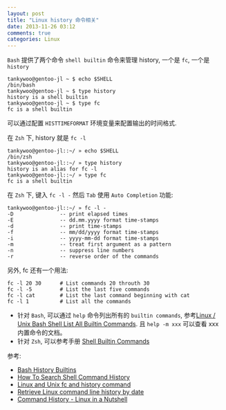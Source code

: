 ```yaml
---
layout: post
title: "Linux history 命令相关"
date: 2013-11-26 03:12
comments: true
categories: Linux
---
```


<!-- more -->

`Bash` 提供了两个命令 `shell builtin` 命令来管理 history, 一个是 `fc`, 一个是 `history`

	tankywoo@gentoo-jl ~ $ echo $SHELL
	/bin/bash
	tankywoo@gentoo-jl ~ $ type history
	history is a shell builtin
	tankywoo@gentoo-jl ~ $ type fc
	fc is a shell builtin

可以通过配置 `HISTTIMEFORMAT` 环境变量来配置输出的时间格式.

在 `Zsh` 下, history 就是 `fc -l`

	tankywoo@gentoo-jl::~/ » echo $SHELL 
	/bin/zsh
	tankywoo@gentoo-jl::~/ » type history
	history is an alias for fc -l
	tankywoo@gentoo-jl::~/ » type fc
	fc is a shell builtin

在 `Zsh` 下, 键入 `fc -l -` 然后 `Tab` 使用 `Auto Completion` 功能:

	tankywoo@gentoo-jl::~/ » fc -l -
	-D               -- print elapsed times
	-E               -- dd.mm.yyyy format time-stamps
	-d               -- print time-stamps
	-f               -- mm/dd/yyyy format time-stamps
	-i               -- yyyy-mm-dd format time-stamps
	-m               -- treat first argument as a pattern
	-n               -- suppress line numbers
	-r               -- reverse order of the commands

另外, fc 还有一个用法:

	fc -l 20 30      # List commands 20 throuth 30
	fc -l -5         # List the last five commands
	fc -l cat        # List the last command beginning with cat
	fc -l 1          # List all the commands

<!-- -->

* 针对 `Bash`, 可以通过 `help` 命令列出所有的 `builtin commands`, 参考[Linux / Unix Bash Shell List All Builtin Commands](http://www.cyberciti.biz/faq/linux-unix-bash-shell-list-all-builtin-commands/). 且 `help -m xxx` 可以查看 xxx 内置命令的文档。
* 针对 `Zsh`, 可以参考手册 [Shell Builtin Commands](http://zsh.sourceforge.net/Doc/Release/Shell-Builtin-Commands.html)

参考:

* [Bash History Builtins](http://www.gnu.org/software/bash/manual/html_node/Bash-History-Builtins.html#Bash-History-Builtins)
* [How To Search Shell Command History](http://www.cyberciti.biz/faq/linux-unix-shell-history-search-command/)
* [Linux and Unix fc and history command](http://www.computerhope.com/unix/uhistory.htm)
* [Retrieve Linux command line history by date](http://superuser.com/questions/397527/retrieve-linux-command-line-history-by-date)
* [Command History - Linux in a Nutshell](http://docstore.mik.ua/orelly/linux/lnut/ch07_06.htm)
